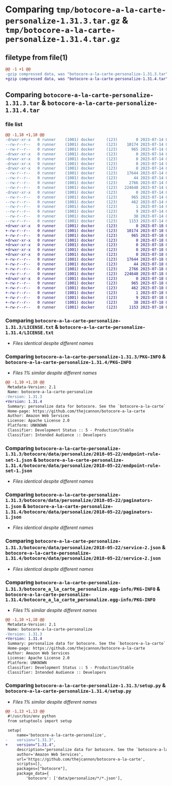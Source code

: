 # Comparing `tmp/botocore-a-la-carte-personalize-1.31.3.tar.gz` & `tmp/botocore-a-la-carte-personalize-1.31.4.tar.gz`

## filetype from file(1)

```diff
@@ -1 +1 @@
-gzip compressed data, was "botocore-a-la-carte-personalize-1.31.3.tar", last modified: Fri Jul 14 01:46:27 2023, max compression
+gzip compressed data, was "botocore-a-la-carte-personalize-1.31.4.tar", last modified: Tue Jul 18 01:55:25 2023, max compression
```

## Comparing `botocore-a-la-carte-personalize-1.31.3.tar` & `botocore-a-la-carte-personalize-1.31.4.tar`

### file list

```diff
@@ -1,18 +1,18 @@
-drwxr-xr-x   0 runner    (1001) docker     (123)        0 2023-07-14 01:46:27.634843 botocore-a-la-carte-personalize-1.31.3/
--rw-r--r--   0 runner    (1001) docker     (123)    10174 2023-07-14 01:46:27.000000 botocore-a-la-carte-personalize-1.31.3/LICENSE.txt
--rw-r--r--   0 runner    (1001) docker     (123)      965 2023-07-14 01:46:27.634843 botocore-a-la-carte-personalize-1.31.3/PKG-INFO
-drwxr-xr-x   0 runner    (1001) docker     (123)        0 2023-07-14 01:46:27.634843 botocore-a-la-carte-personalize-1.31.3/botocore/
-drwxr-xr-x   0 runner    (1001) docker     (123)        0 2023-07-14 01:46:27.634843 botocore-a-la-carte-personalize-1.31.3/botocore/data/
-drwxr-xr-x   0 runner    (1001) docker     (123)        0 2023-07-14 01:46:27.634843 botocore-a-la-carte-personalize-1.31.3/botocore/data/personalize/
-drwxr-xr-x   0 runner    (1001) docker     (123)        0 2023-07-14 01:46:27.634843 botocore-a-la-carte-personalize-1.31.3/botocore/data/personalize/2018-05-22/
--rw-r--r--   0 runner    (1001) docker     (123)    17644 2023-07-14 01:45:45.000000 botocore-a-la-carte-personalize-1.31.3/botocore/data/personalize/2018-05-22/endpoint-rule-set-1.json
--rw-r--r--   0 runner    (1001) docker     (123)       44 2023-07-14 01:45:45.000000 botocore-a-la-carte-personalize-1.31.3/botocore/data/personalize/2018-05-22/examples-1.json
--rw-r--r--   0 runner    (1001) docker     (123)     2766 2023-07-14 01:45:45.000000 botocore-a-la-carte-personalize-1.31.3/botocore/data/personalize/2018-05-22/paginators-1.json
--rw-r--r--   0 runner    (1001) docker     (123)   224648 2023-07-14 01:45:45.000000 botocore-a-la-carte-personalize-1.31.3/botocore/data/personalize/2018-05-22/service-2.json
-drwxr-xr-x   0 runner    (1001) docker     (123)        0 2023-07-14 01:46:27.634843 botocore-a-la-carte-personalize-1.31.3/botocore_a_la_carte_personalize.egg-info/
--rw-r--r--   0 runner    (1001) docker     (123)      965 2023-07-14 01:46:27.000000 botocore-a-la-carte-personalize-1.31.3/botocore_a_la_carte_personalize.egg-info/PKG-INFO
--rw-r--r--   0 runner    (1001) docker     (123)      462 2023-07-14 01:46:27.000000 botocore-a-la-carte-personalize-1.31.3/botocore_a_la_carte_personalize.egg-info/SOURCES.txt
--rw-r--r--   0 runner    (1001) docker     (123)        1 2023-07-14 01:46:27.000000 botocore-a-la-carte-personalize-1.31.3/botocore_a_la_carte_personalize.egg-info/dependency_links.txt
--rw-r--r--   0 runner    (1001) docker     (123)        9 2023-07-14 01:46:27.000000 botocore-a-la-carte-personalize-1.31.3/botocore_a_la_carte_personalize.egg-info/top_level.txt
--rw-r--r--   0 runner    (1001) docker     (123)       38 2023-07-14 01:46:27.634843 botocore-a-la-carte-personalize-1.31.3/setup.cfg
--rw-r--r--   0 runner    (1001) docker     (123)     1153 2023-07-14 01:46:27.000000 botocore-a-la-carte-personalize-1.31.3/setup.py
+drwxr-xr-x   0 runner    (1001) docker     (123)        0 2023-07-18 01:55:25.016284 botocore-a-la-carte-personalize-1.31.4/
+-rw-r--r--   0 runner    (1001) docker     (123)    10174 2023-07-18 01:55:24.000000 botocore-a-la-carte-personalize-1.31.4/LICENSE.txt
+-rw-r--r--   0 runner    (1001) docker     (123)      965 2023-07-18 01:55:25.016284 botocore-a-la-carte-personalize-1.31.4/PKG-INFO
+drwxr-xr-x   0 runner    (1001) docker     (123)        0 2023-07-18 01:55:25.016284 botocore-a-la-carte-personalize-1.31.4/botocore/
+drwxr-xr-x   0 runner    (1001) docker     (123)        0 2023-07-18 01:55:25.016284 botocore-a-la-carte-personalize-1.31.4/botocore/data/
+drwxr-xr-x   0 runner    (1001) docker     (123)        0 2023-07-18 01:55:25.016284 botocore-a-la-carte-personalize-1.31.4/botocore/data/personalize/
+drwxr-xr-x   0 runner    (1001) docker     (123)        0 2023-07-18 01:55:25.016284 botocore-a-la-carte-personalize-1.31.4/botocore/data/personalize/2018-05-22/
+-rw-r--r--   0 runner    (1001) docker     (123)    17644 2023-07-18 01:54:50.000000 botocore-a-la-carte-personalize-1.31.4/botocore/data/personalize/2018-05-22/endpoint-rule-set-1.json
+-rw-r--r--   0 runner    (1001) docker     (123)       44 2023-07-18 01:54:50.000000 botocore-a-la-carte-personalize-1.31.4/botocore/data/personalize/2018-05-22/examples-1.json
+-rw-r--r--   0 runner    (1001) docker     (123)     2766 2023-07-18 01:54:50.000000 botocore-a-la-carte-personalize-1.31.4/botocore/data/personalize/2018-05-22/paginators-1.json
+-rw-r--r--   0 runner    (1001) docker     (123)   224648 2023-07-18 01:54:50.000000 botocore-a-la-carte-personalize-1.31.4/botocore/data/personalize/2018-05-22/service-2.json
+drwxr-xr-x   0 runner    (1001) docker     (123)        0 2023-07-18 01:55:25.016284 botocore-a-la-carte-personalize-1.31.4/botocore_a_la_carte_personalize.egg-info/
+-rw-r--r--   0 runner    (1001) docker     (123)      965 2023-07-18 01:55:24.000000 botocore-a-la-carte-personalize-1.31.4/botocore_a_la_carte_personalize.egg-info/PKG-INFO
+-rw-r--r--   0 runner    (1001) docker     (123)      462 2023-07-18 01:55:24.000000 botocore-a-la-carte-personalize-1.31.4/botocore_a_la_carte_personalize.egg-info/SOURCES.txt
+-rw-r--r--   0 runner    (1001) docker     (123)        1 2023-07-18 01:55:24.000000 botocore-a-la-carte-personalize-1.31.4/botocore_a_la_carte_personalize.egg-info/dependency_links.txt
+-rw-r--r--   0 runner    (1001) docker     (123)        9 2023-07-18 01:55:24.000000 botocore-a-la-carte-personalize-1.31.4/botocore_a_la_carte_personalize.egg-info/top_level.txt
+-rw-r--r--   0 runner    (1001) docker     (123)       38 2023-07-18 01:55:25.016284 botocore-a-la-carte-personalize-1.31.4/setup.cfg
+-rw-r--r--   0 runner    (1001) docker     (123)     1153 2023-07-18 01:55:24.000000 botocore-a-la-carte-personalize-1.31.4/setup.py
```

### Comparing `botocore-a-la-carte-personalize-1.31.3/LICENSE.txt` & `botocore-a-la-carte-personalize-1.31.4/LICENSE.txt`

 * *Files identical despite different names*

### Comparing `botocore-a-la-carte-personalize-1.31.3/PKG-INFO` & `botocore-a-la-carte-personalize-1.31.4/PKG-INFO`

 * *Files 1% similar despite different names*

```diff
@@ -1,10 +1,10 @@
 Metadata-Version: 2.1
 Name: botocore-a-la-carte-personalize
-Version: 1.31.3
+Version: 1.31.4
 Summary: personalize data for botocore. See the `botocore-a-la-carte` package for more info.
 Home-page: https://github.com/thejcannon/botocore-a-la-carte
 Author: Amazon Web Services
 License: Apache License 2.0
 Platform: UNKNOWN
 Classifier: Development Status :: 5 - Production/Stable
 Classifier: Intended Audience :: Developers
```

### Comparing `botocore-a-la-carte-personalize-1.31.3/botocore/data/personalize/2018-05-22/endpoint-rule-set-1.json` & `botocore-a-la-carte-personalize-1.31.4/botocore/data/personalize/2018-05-22/endpoint-rule-set-1.json`

 * *Files identical despite different names*

### Comparing `botocore-a-la-carte-personalize-1.31.3/botocore/data/personalize/2018-05-22/paginators-1.json` & `botocore-a-la-carte-personalize-1.31.4/botocore/data/personalize/2018-05-22/paginators-1.json`

 * *Files identical despite different names*

### Comparing `botocore-a-la-carte-personalize-1.31.3/botocore/data/personalize/2018-05-22/service-2.json` & `botocore-a-la-carte-personalize-1.31.4/botocore/data/personalize/2018-05-22/service-2.json`

 * *Files identical despite different names*

### Comparing `botocore-a-la-carte-personalize-1.31.3/botocore_a_la_carte_personalize.egg-info/PKG-INFO` & `botocore-a-la-carte-personalize-1.31.4/botocore_a_la_carte_personalize.egg-info/PKG-INFO`

 * *Files 1% similar despite different names*

```diff
@@ -1,10 +1,10 @@
 Metadata-Version: 2.1
 Name: botocore-a-la-carte-personalize
-Version: 1.31.3
+Version: 1.31.4
 Summary: personalize data for botocore. See the `botocore-a-la-carte` package for more info.
 Home-page: https://github.com/thejcannon/botocore-a-la-carte
 Author: Amazon Web Services
 License: Apache License 2.0
 Platform: UNKNOWN
 Classifier: Development Status :: 5 - Production/Stable
 Classifier: Intended Audience :: Developers
```

### Comparing `botocore-a-la-carte-personalize-1.31.3/setup.py` & `botocore-a-la-carte-personalize-1.31.4/setup.py`

 * *Files 1% similar despite different names*

```diff
@@ -1,13 +1,13 @@
 #!/usr/bin/env python
 from setuptools import setup
 
 setup(
     name='botocore-a-la-carte-personalize',
-    version="1.31.3",
+    version="1.31.4",
     description='personalize data for botocore. See the `botocore-a-la-carte` package for more info.',
     author='Amazon Web Services',
     url='https://github.com/thejcannon/botocore-a-la-carte',
     scripts=[],
     packages=["botocore"],
     package_data={
         'botocore': ['data/personalize/*/*.json'],
```

